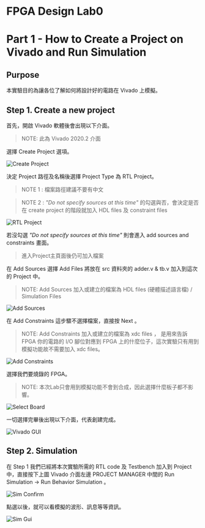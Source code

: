 FPGA Design Lab0
===================

# Part 1 - How to Create a Project on Vivado and Run Simulation
## Purpose

本實驗目的為讓各位了解如何將設計好的電路在 Vivado 上模擬。

## Step 1. Create a new project
首先，開啟 Vivado 軟體後會出現以下介面。
> NOTE: 此為 Vivado 2020.2 介面

選擇 Create Project 選項。

![Create Project](images/create_project.jpg)  

決定 Project 路徑及名稱後選擇 Project Type 為 RTL Project。

> NOTE 1 : 檔案路徑建議不要有中文

> NOTE 2 : _"Do not specify sources at this time"_ 的勾選與否，會決定是否在 create project 的階段就加入 HDL files 及 constraint files

![RTL Project](images/rtl_project.jpg)

若沒勾選 _"Do not specify sources at this time"_ 則會進入 add sources and constraints 畫面。

> 進入Project主頁面後仍可加入檔案

在 Add Sources 選擇 Add Files 將放在 src 資料夾的 adder.v & tb.v 加入到這次的 Project 中。
> NOTE: Add Sources 加入或建立的檔案為 HDL files (硬體描述語言檔) / Simulation Files

![Add Sources](images/add_source.jpg)

在 Add Constraints 這步驟不選擇檔案，直接按 Next 。
> NOTE: Add Constraints 加入或建立的檔案為 xdc files ， 是用來告訴 FPGA 你的電路的 I/O 腳位對應到 FPGA 上的什麼位子，這次實驗只有用到模擬功能故不需要加入 xdc files。

![Add Constraints](images/add_xdc.jpg)

選擇我們要燒錄的 FPGA。

> NOTE: 本次Lab只會用到模擬功能不會到合成，因此選擇什麼板子都不影響。

![Select Board](images/sel_bd.jpg)

一切選擇完畢後出現以下介面，代表創建完成。

![Vivado GUI](images/vivado_gui.jpg)

## Step 2. Simulation

在 Step 1 我們已經將本次實驗所需的 RTL code 及 Testbench 加入到 Project 中，直接按下上圖 Vivado 介面左邊 PROJECT MANAGER 中間的 Run Simulation -> Run Behavior Simulation 。

![Sim Confirm](images/sim_comfirm.jpg)

點選以後，就可以看模擬的波形、訊息等等資訊。

![Sim Gui](images/sim_gui.jpg)
